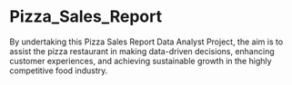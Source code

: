 # Pizza_Sales_Report
By undertaking this Pizza Sales Report Data Analyst Project, the aim is to assist the pizza restaurant in making data-driven decisions, enhancing customer experiences, and achieving sustainable growth in the highly competitive food industry.
